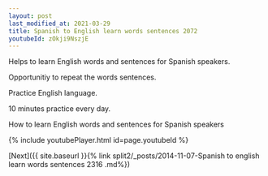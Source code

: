 ```yaml
---
layout: post
last_modified_at: 2021-03-29
title: Spanish to English learn words sentences 2072 
youtubeId: zOkji9NszjE
---
```

 
 
Helps to learn English words and sentences for Spanish speakers.

Opportunitiy to repeat the words sentences. 

Practice English language. 
 
10 minutes practice every day. 
 
How to learn English words and sentences for Spanish speakers 
 
{% include youtubePlayer.html id=page.youtubeId %}
 
 
[Next]({{ site.baseurl }}{% link  split2/_posts/2014-11-07-Spanish to english learn words sentences 2316 .md%})
 
